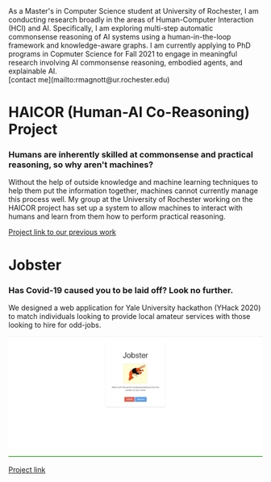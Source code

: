 <div class="description" bgcolor="red">
As a Master's in Computer Science student at University of Rochester, I am conducting research broadly in the areas of Human-Computer Interaction (HCI) and AI. Specifically, I am exploring multi-step automatic commonsense reasoning of AI systems using a human-in-the-loop framework and knowledge-aware graphs. I am currently applying to PhD programs in Copmuter Science for Fall 2021 to engage in meaningful research involving AI commonsense reasoning, embodied agents, and explainable AI. 
</div>
[contact me](mailto:rmagnott@ur.rochester.edu)

# **HAICOR (Human-AI Co-Reasoning) Project**
### Humans are inherently skilled at commonsense and practical reasoning, so why aren't machines? 
Without the help of outside knowledge and machine learning techniques to help them put the information together, machines cannot currently manage this process well. My group at the University of Rochester working on the HAICOR project has set up a system to allow machines to interact with humans and learn from them how to perform practical reasoning.

<a href="https://github.com/R-Magnotti/HAICOR">Project link to our previous work</a>

# **Jobster**
### Has Covid-19 caused you to be laid off? Look no further.
We designed a web application for Yale University hackathon (YHack 2020) to match individuals looking to provide local amateur services with those looking to hire for odd-jobs.

![Alt text](/demo.gif?raw=true "Demonstration of signing up and logging in")

<a href="https://github.com/R-Magnotti/jobster">Project link</a>





